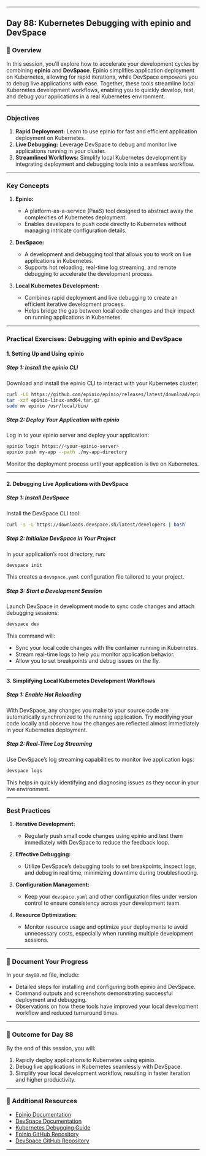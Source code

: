 ﻿---

## Day 88: Kubernetes Debugging with epinio and DevSpace

### 📘 Overview

In this session, you'll explore how to accelerate your development cycles by combining **epinio** and **DevSpace**. Epinio simplifies application deployment on Kubernetes, allowing for rapid iterations, while DevSpace empowers you to debug live applications with ease. Together, these tools streamline local Kubernetes development workflows, enabling you to quickly develop, test, and debug your applications in a real Kubernetes environment.

---


### Objectives

1. **Rapid Deployment:** Learn to use epinio for fast and efficient application deployment on Kubernetes.
2. **Live Debugging:** Leverage DevSpace to debug and monitor live applications running in your cluster.
3. **Streamlined Workflows:** Simplify local Kubernetes development by integrating deployment and debugging tools into a seamless workflow.

---

### Key Concepts

1. **Epinio:**  
   - A platform-as-a-service (PaaS) tool designed to abstract away the complexities of Kubernetes deployment.
   - Enables developers to push code directly to Kubernetes without managing intricate configuration details.

2. **DevSpace:**  
   - A development and debugging tool that allows you to work on live applications in Kubernetes.
   - Supports hot reloading, real-time log streaming, and remote debugging to accelerate the development process.

3. **Local Kubernetes Development:**  
   - Combines rapid deployment and live debugging to create an efficient iterative development process.
   - Helps bridge the gap between local code changes and their impact on running applications in Kubernetes.

---


### Practical Exercises: Debugging with epinio and DevSpace

#### 1. Setting Up and Using epinio

##### Step 1: Install the epinio CLI  
Download and install the epinio CLI to interact with your Kubernetes cluster:
```bash
curl -LO https://github.com/epinio/epinio/releases/latest/download/epinio-linux-amd64.tar.gz
tar -xzf epinio-linux-amd64.tar.gz
sudo mv epinio /usr/local/bin/
```

##### Step 2: Deploy Your Application with epinio  
Log in to your epinio server and deploy your application:
```bash
epinio login https://<your-epinio-server>
epinio push my-app --path ./my-app-directory
```
Monitor the deployment process until your application is live on Kubernetes.

---

#### 2. Debugging Live Applications with DevSpace

##### Step 1: Install DevSpace  
Install the DevSpace CLI tool:
```bash
curl -s -L https://downloads.devspace.sh/latest/developers | bash
```

##### Step 2: Initialize DevSpace in Your Project  
In your application’s root directory, run:
```bash
devspace init
```
This creates a `devspace.yaml` configuration file tailored to your project.

##### Step 3: Start a Development Session  
Launch DevSpace in development mode to sync code changes and attach debugging sessions:
```bash
devspace dev
```
This command will:
- Sync your local code changes with the container running in Kubernetes.
- Stream real-time logs to help you monitor application behavior.
- Allow you to set breakpoints and debug issues on the fly.

---

#### 3. Simplifying Local Kubernetes Development Workflows

##### Step 1: Enable Hot Reloading  
With DevSpace, any changes you make to your source code are automatically synchronized to the running application. Try modifying your code locally and observe how the changes are reflected almost immediately in your Kubernetes deployment.

##### Step 2: Real-Time Log Streaming  
Use DevSpace’s log streaming capabilities to monitor live application logs:
```bash
devspace logs
```
This helps in quickly identifying and diagnosing issues as they occur in your live environment.

---


### Best Practices

1. **Iterative Development:**  
   - Regularly push small code changes using epinio and test them immediately with DevSpace to reduce the feedback loop.
   
2. **Effective Debugging:**  
   - Utilize DevSpace’s debugging tools to set breakpoints, inspect logs, and debug in real time, minimizing downtime during troubleshooting.
   
3. **Configuration Management:**  
   - Keep your `devspace.yaml` and other configuration files under version control to ensure consistency across your development team.
   
4. **Resource Optimization:**  
   - Monitor resource usage and optimize your deployments to avoid unnecessary costs, especially when running multiple development sessions.

---


### 📝 Document Your Progress

In your `day88.md` file, include:
- Detailed steps for installing and configuring both epinio and DevSpace.
- Command outputs and screenshots demonstrating successful deployment and debugging.
- Observations on how these tools have improved your local development workflow and reduced turnaround times.

---

### 🎯 Outcome for Day 88

By the end of this session, you will:
1. Rapidly deploy applications to Kubernetes using epinio.
2. Debug live applications in Kubernetes seamlessly with DevSpace.
3. Simplify your local development workflow, resulting in faster iteration and higher productivity.

---

### 🔗 Additional Resources

- [Epinio Documentation](https://epinio.io/docs/)
- [DevSpace Documentation](https://devspace.sh/cli/docs/)
- [Kubernetes Debugging Guide](https://kubernetes.io/docs/tasks/debug-application-cluster/debug-application/)
- [Epinio GitHub Repository](https://github.com/epinio/epinio)
- [DevSpace GitHub Repository](https://github.com/loft-sh/devspace)

---